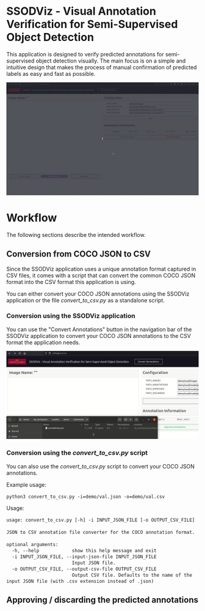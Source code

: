 # SSODViz - Visual Annotation Verification for Semi-Supervised Object Detection

This application is designed to verify predicted annotations for semi-supervised object detection visually. The main focus is on a simple and intuitive design that makes the process of manual confirmation of predicted labels as easy and fast as possible.

![Preview GIF](other/preview.gif)

# Workflow

The following sections describe the intended workflow.

## Conversion from COCO JSON to CSV

Since the SSODViz application uses a unique annotation format captured in CSV files, it comes with a script that can convert the common COCO JSON format into the CSV format this application is using.

You can either convert your COCO JSON annotations using the SSODViz application or the file *convert_to_csv.py* as a standalone script.

### Conversion using the SSODViz application

You can use the "Convert Annotations" button in the navigation bar of the SSODViz application to convert your COCO JSON annotations to the CSV format the application needs.

![Conversion GIF](other/conversion.gif)

### Conversion using the *convert_to_csv.py* script

You can also use the *convert_to_csv.py* script to convert your COCO JSON annotations.

Example usage:
```
python3 convert_to_csv.py -i=demo/val.json -o=demo/val.csv
```

Usage:
```
usage: convert_to_csv.py [-h] -i INPUT_JSON_FILE [-o OUTPUT_CSV_FILE]

JSON to CSV annotation file converter for the COCO annotation format.

optional arguments:
  -h, --help            show this help message and exit
  -i INPUT_JSON_FILE, --input-json-file INPUT_JSON_FILE
                        Input JSON file.
  -o OUTPUT_CSV_FILE, --output-csv-file OUTPUT_CSV_FILE
                        Output CSV file. Defaults to the name of the input JSON file (with .csv extension instead of .json)
```

## Approving / discarding the predicted annotations






